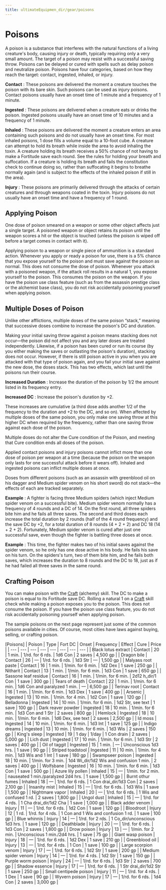 ```yaml
---
title: ultimateEquipmen_dir/gear/poisons
---
```

# Poisons

A poison is a substance that interferes with the natural functions of a living creature's body, causing injury or death, typically requiring only a very small amount. The target of a poison may resist with a successful saving throw. Poisons can be delayed or cured with spells such as delay poison and neutralize poison. Poisons have four categories, based on how they reach the target: contact, ingested, inhaled, or injury.

**Contact** : These poisons are delivered the moment a creature touches the poison with its bare skin. Such poisons can be used as injury poisons. Contact poisons usually have an onset time of 1 minute and a frequency of 1 minute.

**Ingested** : These poisons are delivered when a creature eats or drinks the poison. Ingested poisons usually have an onset time of 10 minutes and a frequency of 1 minute.

**Inhaled** : These poisons are delivered the moment a creature enters an area containing such poisons and do not usually have an onset time. For most inhaled poisons, 1 dose fills a volume equal to a 10-foot cube. A creature can attempt to hold its breath while inside the area to avoid inhaling the toxin. A creature holding its breath receives a 50% chance of not having to make a Fortitude save each round. See the rules for holding your breath and suffocation. If a creature is holding its breath and fails the constitution check to continue doing so, rather than suffocating it begins to breathe normally again (and is subject to the effects of the inhaled poison if still in the area).

**Injury** : These poisons are primarily delivered through the attacks of certain creatures and through weapons coated in the toxin. Injury poisons do not usually have an onset time and have a frequency of 1 round.

## Applying Poison

One dose of poison smeared on a weapon or some other object affects just a single target. A poisoned weapon or object retains its poison until the weapon scores a hit or the object is touched (unless the poison is wiped off before a target comes in contact with it).

Applying poison to a weapon or single piece of ammunition is a standard action. Whenever you apply or ready a poison for use, there is a 5% chance that you expose yourself to the poison and must save against the poison as normal. This does not consume the dose of poison. Whenever you attack with a poisoned weapon, if the attack roll results in a natural 1, you expose yourself to the poison. This consumes the poison on the weapon. If you have the poison use class feature (such as from the assassin prestige class or the alchemist base class), you do not risk accidentally poisoning yourself when applying poison.

## Multiple Doses of Poison

Unlike other afflictions, multiple doses of the same poison “stack,” meaning that successive doses combine to increase the poison's DC and duration.

Making your initial saving throw against a poison means stacking does not occur—the poison did not affect you and any later doses are treated independently. Likewise, if a poison has been cured or run its course (by you either making the saves or outlasting the poison's duration), stacking does not occur. However, if there is still poison active in you when you are attacked with that type of poison again, and you fail your initial save against the new dose, the doses stack. This has two effects, which last until the poisons run their course.

**Increased Duration** : Increase the duration of the poison by 1/2 the amount listed in its frequency entry.

**Increased DC** : Increase the poison's duration by +2.

These increases are cumulative (a third dose adds another 1/2 of the frequency to the duration and +2 to the DC, and so on). When affected by multiple doses of the same poison, you only make one saving throw at this higher DC when required by the frequency, rather than one saving throw against each dose of the poison.

Multiple doses do not alter the Cure condition of the Poison, and meeting that Cure condition ends all doses of the poison.

Applied contact poisons and injury poisons cannot inflict more than one dose of poison per weapon at a time (because the poison on the weapon only lasts for one successful attack before it wears off). Inhaled and ingested poisons can inflict multiple doses at once.

Doses from different poisons (such as an assassin with greenblood oil on his dagger and Medium spider venom on his short sword) do not stack—the effects of each are tracked separately.

**Example** : A fighter is facing three Medium spiders (which inject Medium spider venom on a successful bite). Medium spider venom normally has a frequency of 4 rounds and a DC of 14. On the first round, all three spiders bite him and he fails all three saves. The second and third doses each increase the total duration by 2 rounds (half of the 4 round frequency) and the save DC by +2, for a total duration of 8 rounds (4 + 2 + 2) and DC 18 (14 + 2 + 2). Fortunately, Medium spider venom is cured after just one successful save, even though the fighter is battling three doses at once.

**Example** : This time, the fighter makes two of his initial saves against the spider venom, so he only has one dose active in his body. He fails his save on his turn. On the spiders's turn, two of them bite him, and he fails both saves, which increases the duration to 8 rounds and the DC to 18, just as if he had failed all three saves in the same round.

## Crafting Poison

You can make poison with the [Craft](skill_dir/craft#_craft) (alchemy) skill. The DC to make a poison is equal to its Fortitude save DC. Rolling a natural 1 on a [Craft](skills/craft#_craft) skill check while making a poison exposes you to the poison. This does not consume the poison. If you have the poison use class feature, you do not risk accidentally poisoning yourself when applying poison.

The sample poisons on the next page represent just some of the common poisons available in cities. Of course, most cities have laws against buying, selling, or crafting poison.

[Poisons]
| Poison | Type | Fort DC | Onset | Frequency | Effect | Cure | Price |
| --- | --- | --- | --- | --- | --- | --- | --- |
| Black lotus extract | Contact | 20 | 1 min. | 1/rd. for 6 rds. | 1d6 Con | 2 saves | 4,500 gp |
| Dragon bile | Contact | 26 | — | 1/rd. for 6 rds. | 1d3 Str | — | 1,500 gp |
| Malyass root paste | Contact | 16 | 1 min. | 1/min. for 6 min. | 1d2 Dex | 1 save | 250 gp |
| Nitharit | Contact | 13 | 1 min. | 1/min. for 6 min. | 1d3 Con | 1 save | 650 gp |
| Sassone leaf residue | Contact | 16 | 1 min. | 1/min. for 6 min. | 2d12 h_dir/1 Con | 1 save | 300 gp |
| Tears of death | Contact | 22 | 1 min. | 1/min. for 6 min. | 1d6 Con and paralyzed 1 min. | — | 6,500 gp |
| Terinav root | Contact | 16 | 1 min. | 1/min. for 6 min. | 1d3 Dex | 1 save | 400 gp |
| Arsenic | Ingested | 13 | 10 min. | 1/min. for 4 min. | 1d2 Con | 1 save | 120 gp |
| Belladonna | Ingested | 14 | 10 min. | 1/min. for 6 min. | 1d2 Str, see text | 1 save | 100 gp |
| Dark reaver powder | Ingested | 18 | 10 min. | 1/min. for 6 min. | 1d3 Con and 1 Str | 2 saves | 800 gp |
| Hemlock | Ingested | 18 | 10 min. | 1/min. for 6 min. | 1d6 Dex, see text | 2 saves | 2,500 gp |
| Id moss | Ingested | 14 | 10 min. | 1/min. for 6 min. | 1d3 Int | 1 save | 125 gp |
| Indigo dreams | Ingested | 13 | 10 min. | 1/min. for 6 min. | 1d3 Wis | 2 saves | 150 gp |
| King's sleep | Ingested | 19 | 1 day | 1/day | 1 Con drain | 2 saves | 5,000 gp |
| Lich dust | Ingested | 17 | 10 min. | 1/min. for 6 min. | 1d3 Str | 2 saves | 400 gp |
| Oil of taggit | Ingested | 15 | 1 min. | — | Unconscious 1d3 hrs. | 1 save | 90 gp |
| Striped toadstool | Ingested | 11 | 10 min. | 1/min. for 4 min. | 1d3 Wis and 1 Int | 1 save | 180 gp |
| Swampseer poison | Ingested | 18 | 10 min. | 1/min. for 3 min. | 1d4 Wi_dir/1d2 Wis and confusion 1 min. | 2 saves | 400 gp |
| Wolfsbane | Ingested | 16 | 10 min. | 1/min. for 6 min. | 1d3 Con | 1 save | 500 gp |
| Azure lily pollen | Inhaled | 15 | — | 1/min. for 2 min. | nauseated 1 min./paralyzed 2d4 hrs. | 1 save | 1,500 gp |
| Burnt othur fumes | Inhaled | 18 | — | 1/rd. for 6 rds. | 1 Con drai_dir/1d3 Con | 2 saves | 2,100 gp |
| Insanity mist | Inhaled | 15 | — | 1/rd. for 6 rds. | 1d3 Wis | 1 save | 1,500 gp |
| Nightmare vapor | Inhaled | 20 | — | 1/rd. for 6 rds. | 1 Wis and confused 1 rd. | 2 saves | 1,800 gp |
| Ungol dust | Inhaled | 15 | — | 1/rd. for 4 rds. | 1 Cha drai_dir/1d2 Cha | 1 save | 1,000 gp |
| Black adder venom | Injury | 11 | — | 1/rd. for 6 rds. | 1d2 Con | 1 save | 120 gp |
| Bloodroot | Injury | 12 | 1 rd. | 1/rd. for 4 rds. | 1 Con and 1 Wis and confusion 1 rd. | 1 save | 100 gp |
| Blue whinnis | Injury | 14 | — | 1/rd. for 2 rds. | 1 Co_dir/unconscious 1d3 hrs. | 1 save | 120 gp |
| Deathblade | Injury | 20 | — | 1/rd. for 6 rds. | 1d3 Con | 2 saves | 1,800 gp |
| Drow poison | Injury | 13 | — | 1/min. for 2 min. | Unconscious 1 min./2d4 hrs. | 1 save | 75 gp |
| Giant wasp poison | Injury | 18 | — | 1/rd. for 6 rds. | 1d2 Dex | 1 save | 210 gp |
| Greenblood oil | Injury | 13 | — | 1/rd. for 4 rds. | 1 Con | 1 save | 100 gp |
| Large scorpion venom | Injury | 17 | — | 1/rd. for 6 rds. | 1d2 Str | 1 save | 200 gp |
| Medium spider venom | Injury | 14 | — | 1/rd. for 4 rds. | 1d2 Str | 1 save | 150 gp |
| Purple worm poison | Injury | 24 | — | 1/rd. for 6 rds. | 1d3 Str | 2 saves | 700 gp |
| Shadow essence | Injury | 17 | — | 1/rd. for 6 rds. | 1 Str drai_dir/1d2 Str | 1 save | 250 gp |
| Small centipede poison | Injury | 11 | — | 1/rd. for 4 rds. | 1 Dex | 1 save | 90 gp |
| Wyvern poison | Injury | 17 | — | 1/rd. for 6 rds. | 1d4 Con | 2 saves | 3,000 gp |

